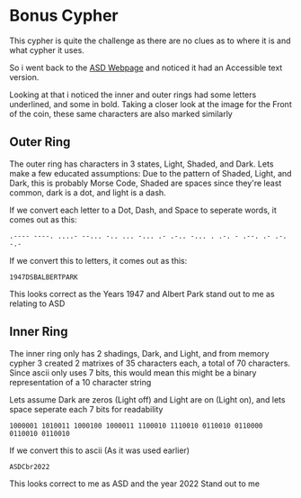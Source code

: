 # Bonus Cypher

This cypher is quite the challenge as there are no clues as to where it is and what cypher it uses.

So i went back to the [ASD Webpage](https://www.asd.gov.au/75th-anniversary/events/2022-09-01-75th-anniversary-commemorative-coin) and noticed it had an Accessible text version.

Looking at that i noticed the inner and outer rings had some letters underlined, and some in bold. Taking a closer look at the image for the Front of the coin, these same characters are also marked similarly

## Outer Ring

The outer ring has characters in 3 states, Light, Shaded, and Dark. Lets make a few educated assumptions: Due to the pattern of Shaded, Light, and Dark, this is probably Morse Code, Shaded are spaces since they're least common, dark is a dot, and light is a dash.

If we convert each letter to a Dot, Dash, and Space to seperate words, it comes out as this:

```
.---- ----. ....- --... -.. ... -... .- .-.. -... . .-. - .--. .- .-. -.-
```

If we convert this to letters, it comes out as this:

```
1947DSBALBERTPARK
```

This looks correct as the Years 1947 and Albert Park stand out to me as relating to ASD

## Inner Ring

The inner ring only has 2 shadings, Dark, and Light, and from memory cypher 3 created 2 matrixes of 35 characters each, a total of 70 characters. Since ascii only uses 7 bits, this would mean this might be a binary representation of a 10 character string

Lets assume Dark are zeros (Light off) and Light are on (Light on), and lets space seperate each 7 bits for readability

```
1000001 1010011 1000100 1000011 1100010 1110010 0110010 0110000 0110010 0110010
```

If we convert this to ascii (As it was used earlier)

```
ASDCbr2022
```

This looks correct to me as ASD and the year 2022 Stand out to me
